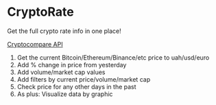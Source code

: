 # CryptoRate

Get the full crypto rate info in one place!

[Cryptocompare API](https://min-api.cryptocompare.com)

1. Get the current Bitcoin/Ethereum/Binance/etc price to uah/usd/euro
2. Add % change in price from yesterday
3. Add volume/market cap values
4. Add filters by current price/volume/market cap
5. Check price for any other days in the past
6. As plus: Visualize data by graphic

